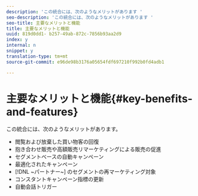 ```yaml
---
description: 'この統合には、次のようなメリットがあります '
seo-description: 'この統合には、次のようなメリットがあります '
seo-title: 主要なメリットと機能
title: 主要なメリットと機能
uuid: 819d0dd1- b257-49ab-872c-7856b93aa2d9
index: y
internal: n
snippet: y
translation-type: tm+mt
source-git-commit: e96de98b3176a05654fdf697210f992b0fd4adb1

---
```



# 主要なメリットと機能{#key-benefits-and-features}

この統合には、次のようなメリットがあります。

* 閲覧および放棄した買い物客の回復
* 抱き合わせ販売や高額販売リマーケティングによる販売の促進
* セグメントベースの自動キャンペーン
* 最適化されたキャンペーン
* [!DNL ~パートナー~] のセグメントの再マーケティング対象
* コンスタントキャンペーン指標の更新
* 自動会話トリガー

